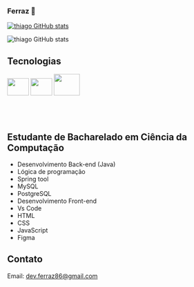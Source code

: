 ### Ferraz 👋
[![thiago GitHub stats](https://img.shields.io/badge/LinkedIn-0077B5?style=for-the-badge&logo=linkedin&logoColor=white)](https://www.linkedin.com/in/thiago-ferraz-2b3593299/)

![thiago GitHub stats](https://github-readme-stats.vercel.app/api?username=Thiagoferrazlopes&show_icons=true&theme=tokyonight)




          

## Tecnologias 



<img height="40"  width="50"  src="https://cdn.jsdelivr.net/gh/devicons/devicon@latest/icons/vscode/vscode-original.svg" />  
<img height="40"  width="50"  src="https://cdn.jsdelivr.net/gh/devicons/devicon@latest/icons/figma/figma-original.svg" />  
<img height="50"  width="60" src="https://cdn.jsdelivr.net/gh/devicons/devicon@latest/icons/java/java-original-wordmark.svg" />
          
          

<div style="display: inline_block"><br/>



<img align= "center" alt="" src="https://img.shields.io/badge/Spring-6DB33F?style=for-the-badge&logo=spring&logoColor=white"/>

<img align= "center" alt="" src="https://img.shields.io/badge/MySQL-00000F?style=for-the-badge&logo=mysql&logoColor=white"/>


<img align= "center" alt="" src="https://img.shields.io/badge/PostgreSQL-316192?style=for-the-badge&logo=postgresql&logoColor=white"/>



<img align= "center" alt="" src="https://img.shields.io/badge/JavaScript-323330?style=for-the-badge&logo=javascript&logoColor=F7DF1E"/>


<img align= "center" alt="" src="https://img.shields.io/badge/HTML5-E34F26?style=for-the-badge&logo=html5&logoColor=white"/>


<img align= "center" alt="" src="https://img.shields.io/badge/CSS-239120?&style=for-the-badge&logo=css3&logoColor=white"/>




       
          

          
          

          



</div><br/>

##
## Estudante de Bacharelado em Ciência da Computação 
- Desenvolvimento Back-end (Java)
- Lógica de programação
- Spring tool
- MySQL
- PostgreSQL
- Desenvolvimento Front-end
- Vs Code
- HTML
- CSS
- JavaScript
- Figma
  
## Contato
Email: dev.ferraz86@gmail.com


